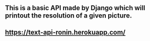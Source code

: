 ## This is a basic API made by Django which will printout the resolution of a given picture.

## https://text-api-ronin.herokuapp.com/
